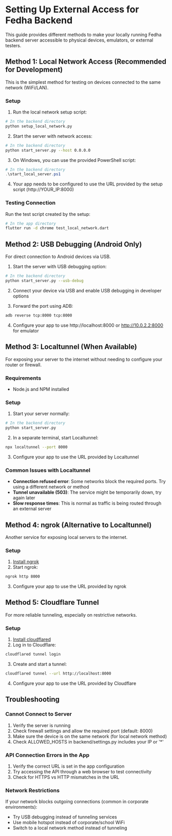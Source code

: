 # Setting Up External Access for Fedha Backend

This guide provides different methods to make your locally running Fedha backend server accessible to physical devices, emulators, or external testers.

## Method 1: Local Network Access (Recommended for Development)

This is the simplest method for testing on devices connected to the same network (WiFi/LAN).

### Setup

1. Run the local network setup script:

```bash
# In the backend directory
python setup_local_network.py
```

2. Start the server with network access:

```bash
# In the backend directory
python start_server.py --host 0.0.0.0
```

3. On Windows, you can use the provided PowerShell script:

```powershell
# In the backend directory
.\start_local_server.ps1
```

4. Your app needs to be configured to use the URL provided by the setup script (http://YOUR_IP:8000)

### Testing Connection

Run the test script created by the setup:

```bash
# In the app directory
flutter run -d chrome test_local_network.dart
```

## Method 2: USB Debugging (Android Only)

For direct connection to Android devices via USB.

1. Start the server with USB debugging option:

```bash
# In the backend directory
python start_server.py --usb-debug
```

2. Connect your device via USB and enable USB debugging in developer options

3. Forward the port using ADB:

```bash
adb reverse tcp:8000 tcp:8000
```

4. Configure your app to use http://localhost:8000 or http://10.0.2.2:8000 for emulator

## Method 3: Localtunnel (When Available)

For exposing your server to the internet without needing to configure your router or firewall.

### Requirements

- Node.js and NPM installed

### Setup

1. Start your server normally:

```bash
# In the backend directory
python start_server.py
```

2. In a separate terminal, start Localtunnel:

```bash
npx localtunnel --port 8000
```

3. Configure your app to use the URL provided by Localtunnel

### Common Issues with Localtunnel

- **Connection refused error**: Some networks block the required ports. Try using a different network or method
- **Tunnel unavailable (503)**: The service might be temporarily down, try again later
- **Slow response times**: This is normal as traffic is being routed through an external server

## Method 4: ngrok (Alternative to Localtunnel)

Another service for exposing local servers to the internet.

### Setup

1. [Install ngrok](https://ngrok.com/download)
2. Start ngrok:

```bash
ngrok http 8000
```

3. Configure your app to use the URL provided by ngrok

## Method 5: Cloudflare Tunnel

For more reliable tunneling, especially on restrictive networks.

### Setup

1. [Install cloudflared](https://developers.cloudflare.com/cloudflare-one/connections/connect-apps/install-and-setup/installation/)
2. Log in to Cloudflare:

```bash
cloudflared tunnel login
```

3. Create and start a tunnel:

```bash
cloudflared tunnel --url http://localhost:8000
```

4. Configure your app to use the URL provided by Cloudflare

## Troubleshooting

### Cannot Connect to Server

1. Verify the server is running
2. Check firewall settings and allow the required port (default: 8000)
3. Make sure the device is on the same network (for local network method)
4. Check ALLOWED_HOSTS in backend/settings.py includes your IP or '*'

### API Connection Errors in the App

1. Verify the correct URL is set in the app configuration
2. Try accessing the API through a web browser to test connectivity
3. Check for HTTPS vs HTTP mismatches in the URL

### Network Restrictions

If your network blocks outgoing connections (common in corporate environments):
- Try USB debugging instead of tunneling services
- Use mobile hotspot instead of corporate/school WiFi
- Switch to a local network method instead of tunneling
